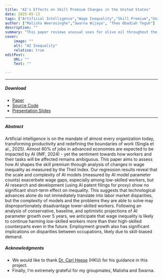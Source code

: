 ```yaml
---
title: "AI’s Effects on Skill Premium Changes in the United States" 
date: 2025-05-13
tags: ["Artificial Intelligence","Wage Inequality","Skill Premium","United States", "Occupations", "Bureau of Labor Statistics"]
author: ["Malisha Weerasinghe","Swarna Wijaya", "Theo Obadiah Teguh"]
description: "" 
summary: "This paper reviews unusual uses for olive oil throughout the Mediterranean world. It highlights in particular the challengs arising from excessive or unorthodox consumption of olive oil." 
cover:
    image: ""
    alt: "AI Inequality"
    relative: true
editPost:
    URL: ""
    Text: ""

---
```


---

##### Download

+ [Paper](ai-inequality-paper.pdf)
+ [Source Code](https://github.com/theo-obadiah-teguh/AI-Inequality)
+ [Presentation Slides](ai-inequality-presentation.pdf)

---

##### Abstract

Artificial intelligence is on the mandate of almost every organization today, transforming productivity and redefining
the boundaries of work (Singla et al., 2025). Almost 60% of jobs in advanced economies are expected to be impacted by AI (IMF, 2024) - yet the sentiment towards how workers and their tasks will be affected remains ambiguous. This paper aims to assess how AI shapes the skill premium through analysis of changes in wage inequality as measured by the Theil Index. Our regression results reveal that the scale and complexity of AI models (measured by AI model parameter counts) exacerbate wage gaps, especially among low-skilled workers, but AI research and development (using AI patent filings for proxy) show no significant short-term effect on inequality. This suggests that technological advances alone do not immediately translate into labor market disparities, but the complexity of models and the problems they are able to solve may disproportionately disadvantage lower-skilled workers. Following an analysis of conservative, baseline, and optimistic projections of AI parameter growth over 5 years, we anticipate that wage inequality is likely to continue harming low-skilled workers more than their high-skilled counterparts even in the future. Employment growth also has significant implications on disparities between occupations, likely due to skill-biased demand.

##### Acknowledgments

+ We would like to thank [Dr. Carl Heese](https://www.hkubs.hku.hk/people/carl-heese/) (HKU) for his guidance in this project.
+ Finally, I'm extremely grateful for my groupmates, Malisha and Swarna.
